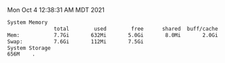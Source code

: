 Mon Oct  4 12:38:31 AM MDT 2021
```bash
System Memory
               total        used        free      shared  buff/cache   available
Mem:           7.7Gi       632Mi       5.0Gi       8.0Mi       2.0Gi       6.7Gi
Swap:          7.6Gi       112Mi       7.5Gi
System Storage
656M	.
```
